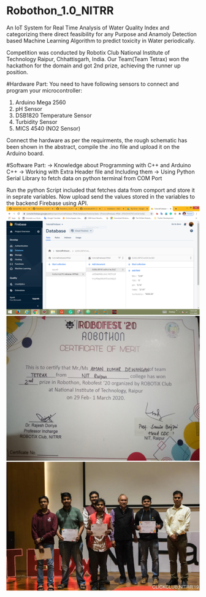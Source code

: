 # Robothon_1.0_NITRR
An IoT System for Real Time Analysis of Water Quality Index and categorizing there direct feasibility for any Purpose and Anamoly Detection based Machine Learning Algorithm to predict toxicity in Water periodically.

Competition was conducted by Robotix Club National Institute of Technology Raipur, Chhattisgarh, India. Our Team(Team Tetrax) won the hackathon for the domain and got 2nd prize, achieving the runner up position.

#Hardware Part:
You need to have following sensors to connect and program your microcontroller:
1. Arduino Mega 2560
2. pH Sensor
3. DSB1820 Temperature Sensor
4. Turbidity Sensor
5. MICS 4540 (NO2 Sensor)

Connect the hardware as per the requirments, the rough schematic has been shown in the abstract, compile the .ino file and upload it on the Arduino board.

#Software Part:
-> Knowledge about Programming with C++ and Arduino C++
-> Working with Extra Header file and Including them
-> Using Python Serial Library to fetch data on python terminal from COM Port

Run the python Script included that fetches data from comport and store it in seprate variables. Now upload send the values stored in the variables to the backend Firebase using API.
![Firebase Backend](https://github.com/amandewatnitrr/Robothon_1.0_NITRR/blob/master/Robothon_Final/Robothon.PNG)
![Certificate-Runner Up-Robothon](https://github.com/amandewatnitrr/Robothon_1.0_NITRR/blob/master/Robothon_Final/IMG20200411151602.jpg)
![Alt](https://github.com/amandewatnitrr/Robothon_1.0_NITRR/blob/master/Robothon_Final/IMG-20200302-WA0019.jpg)
